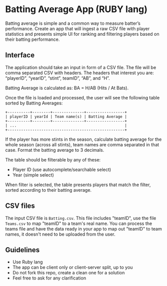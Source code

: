 # Batting Average App (RUBY lang)

Batting average is simple and a common way to measure batter’s performance.
Create an app that will ingest a raw CSV file with player statistics and
presents simple UI for ranking and filtering players based on their batting
performance.


## Interface

The application should take an input in form of a CSV file. The file will be
comma separated CSV with headers. The headers that interest you are: “playerID”,
“yearID”, “stint”, teamID”, “AB”, and “H”.

Batting Average is calculated as: BA = H/AB (Hits / At Bats).

Once the file is loaded and processed, the user will see the following table
sorted by Batting Averages:

```
+----------+--------+--------------+-----------------+
| playerID | yearId | Team name(s) | Batting Average |
+----------+--------+--------------+-----------------+
| ...                                                |
+----------------------------------------------------+
```

If the player has more stints in the season, calculate batting average for the
whole season (across all stints), team names are comma separated in that case.
Format the batting average to 3 decimals.

The table should be filterable by any of these:

* Player ID (use autocomplete/searchable select)
* Year (simple select)

When filter is selected, the table presents players that match the filter,
sorted according to their batting average.


## CSV files

The input CSV file is `Batting.csv`. This file includes "teamID", use the
file `Teams.csv` to map "teamID" to a team's real name. You can process the
teams file and have the data ready in your app to map out "teamID" to team
names, it doesn't need to be uploaded from the user.


## Guidelines

* Use Ruby lang
* The app can be client only or client-server split, up to you
* Do not fork this repo, create a clean one for a solution
* Feel free to ask for any clarification

